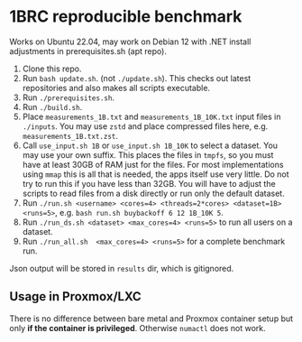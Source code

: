 # 1BRC reproducible benchmark

Works on Ubuntu 22.04, may work on Debian 12 with .NET install adjustments in prerequisites.sh (apt repo). 

1. Clone this repo.
2. Run `bash update.sh`. (not `./update.sh`). This checks out latest repositories and also makes all scripts executable.
3. Run `./prerequisites.sh`.
4. Run `./build.sh`.
5. Place `measurements_1B.txt` and `measurements_1B_10K.txt` input files in `./inputs`. You may use `zstd` and place compressed files here, e.g. `measurements_1B.txt.zst`. 
6. Call `use_input.sh 1B` or `use_input.sh 1B_10K` to select a dataset. You may use your own suffix. This places the files in `tmpfs`, so you must have at least 30GB of RAM just for the files. For most implementations using `mmap` this is all that is needed, the apps itself use very little. Do not try to run this if you have less than 32GB. You will have to adjust the scripts to read files from a disk directly or run only the default dataset.
7. Run `./run.sh <username> <cores=4> <threads=2*cores> <dataset=1B> <runs=5>`, e.g. `bash run.sh buybackoff 6 12 1B_10K 5`.
8. Run `./run_ds.sh <dataset> <max_cores=4> <runs=5>` to run all users on a dataset.
9. Run `./run_all.sh  <max_cores=4> <runs=5>` for a complete benchmark run.

Json output will be stored in `results` dir, which is gitignored.


## Usage in Proxmox/LXC

There is no difference between bare metal and Proxmox container setup but only **if the container is privileged**. Otherwise `numactl` does not work.

